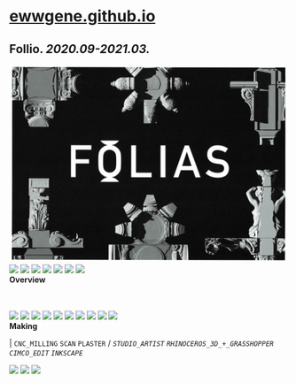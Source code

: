
# [ewwgene.github.io](https://ewwgene.github.io/)
## Follio. _2020.09-2021.03._
![Follio](/100.jpg)<a href="https://ewwgene.github.io/Follio/Carousel#-1"><img src="https://ewwgene.github.io/Follio/Carousel#-1" height="66"></a> <a href="https://ewwgene.github.io/Follio/Carousel#-2"><img src="https://ewwgene.github.io/Follio/Carousel#-2" height="66"></a> <a href="https://ewwgene.github.io/Follio/Carousel#-3"><img src="https://ewwgene.github.io/Follio/Carousel#-3" height="66"></a> <a href="https://ewwgene.github.io/Follio/Carousel#-4"><img src="https://ewwgene.github.io/Follio/Carousel#-4" height="66"></a> <a href="https://ewwgene.github.io/Follio/Carousel#-5"><img src="https://ewwgene.github.io/Follio/Carousel#-5" height="66"></a> <a href="https://ewwgene.github.io/Follio/Carousel#-6"><img src="https://ewwgene.github.io/Follio/Carousel#-6" height="66"></a> <a href="https://ewwgene.github.io/Follio/Carousel#-7"><img src="https://ewwgene.github.io/Follio/Carousel#-7" height="66"></a> 
<br>
**Overview**

<br><br>
<a href="https://ewwgene.github.io/Follio/Carousel#-8"><img src="https://ewwgene.github.io/Follio/Carousel#-8" height="66"></a> <a href="https://ewwgene.github.io/Follio/Carousel#-9"><img src="https://ewwgene.github.io/Follio/Carousel#-9" height="66"></a> <a href="https://ewwgene.github.io/Follio/Carousel#-10"><img src="https://ewwgene.github.io/Follio/Carousel#-10" height="66"></a> <a href="https://ewwgene.github.io/Follio/Carousel#-11"><img src="https://ewwgene.github.io/Follio/Carousel#-11" height="66"></a> <a href="https://ewwgene.github.io/Follio/Carousel#-12"><img src="https://ewwgene.github.io/Follio/Carousel#-12" height="66"></a> <a href="https://ewwgene.github.io/Follio/Carousel#-13"><img src="https://ewwgene.github.io/Follio/Carousel#-13" height="66"></a> <a href="https://ewwgene.github.io/Follio/Carousel#-14"><img src="https://ewwgene.github.io/Follio/Carousel#-14" height="66"></a> <a href="https://ewwgene.github.io/Follio/Carousel#-15"><img src="https://ewwgene.github.io/Follio/Carousel#-15" height="66"></a> <a href="https://ewwgene.github.io/Follio/Carousel#-16"><img src="https://ewwgene.github.io/Follio/Carousel#-16" height="66"></a> <a href="https://ewwgene.github.io/Follio/Carousel#-17"><img src="https://ewwgene.github.io/Follio/Carousel#-17" height="66"></a> <br>
**Making**

|
`CNC_MILLING` `SCAN` `PLASTER` 
/
_`STUDIO_ARTIST`_ _`RHINOCEROS_3D_+_GRASSHOPPER`_ _`CIMCO_EDIT`_ _`INKSCAPE`_ 
<br>

<a href="https://ewwgene.github.io/Follio/Carousel#-18"><img src="https://ewwgene.github.io/Follio/Carousel#-18" height="66"></a> <a href="https://ewwgene.github.io/Follio/Carousel#-19"><img src="https://ewwgene.github.io/Follio/Carousel#-19" height="66"></a> <a href="https://ewwgene.github.io/Follio/Carousel#-20"><img src="https://ewwgene.github.io/Follio/Carousel#-20" height="66"></a> 
